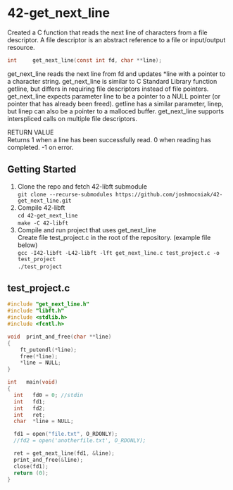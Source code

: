 # 42-get_next_line
Created a C function that reads the next line of characters from a file descriptor.
A file descriptor is an abstract reference to a file or input/output resource.

```C
int		get_next_line(const int fd, char **line);
```

get_next_line reads the next line from fd and updates *line with a pointer to a character string.  get_next_line is similar to C Standard Library function getline, but differs in requiring file descriptors instead of file pointers.  get_next_line expects parameter line to be a pointer to a NULL pointer (or pointer that has already been freed).  getline has a similar parameter, linep, but linep can also be a pointer to a malloced buffer.  get_next_line supports interspliced calls on multiple file descriptors.

RETURN VALUE\
Returns 1 when a line has been successfully read.  0 when reading has completed.  -1 on error.

Getting Started
---------------
1. Clone the repo and fetch 42-libft submodule  
  `git clone --recurse-submodules https://github.com/joshmocniak/42-get_next_line.git`  
2. Compile 42-libft  
  `cd 42-get_next_line`  
  `make -C 42-libft`   
3. Compile and run project that uses get_next_line  
  Create file test_project.c in the root of the repository.  (example file below)  
  `gcc -I42-libft -L42-libft -lft get_next_line.c test_project.c -o test_project`  
  `./test_project`  

test_project.c
--------------

```C
#include "get_next_line.h"
#include "libft.h"
#include <stdlib.h>
#include <fcntl.h>

void  print_and_free(char **line)
{
	ft_putendl(*line);
	free(*line);
	*line = NULL;
}

int   main(void)
{
  int   fd0 = 0; //stdin
  int   fd1;
  int   fd2;
  int   ret;
  char  *line = NULL;

  fd1 = open("file.txt", O_RDONLY);
  //fd2 = open('anotherfile.txt', O_RDONLY);

  ret = get_next_line(fd1, &line);
  print_and_free(&line);
  close(fd1);
  return (0);
}
```

